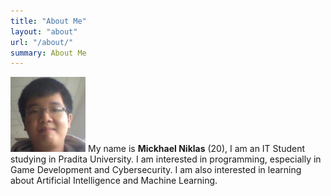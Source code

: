 ```yaml
---
title: "About Me"
layout: "about"
url: "/about/"
summary: About Me
---
```

![Profile](../assets/images/profile.png)
My name is **Mickhael Niklas** (20), I am an IT Student studying in Pradita University. I am interested in programming, especially in Game Development and Cybersecurity. I am also interested in learning about Artificial Intelligence and Machine Learning. 
